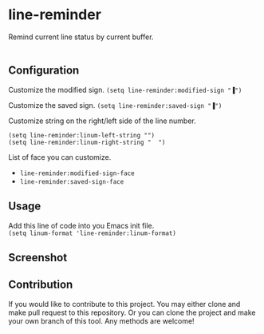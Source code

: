 # line-reminder #

Remind current line status by current buffer.<br/><br/>


## Configuration ##
Customize the modified sign.
`(setq line-reminder:modified-sign "▐")`

Customize the saved sign.
`(setq line-reminder:saved-sign "▐")`

Customize string on the right/left side of the line number.
```
(setq line-reminder:linum-left-string "")
(setq line-reminder:linum-right-string "  ")
```

List of face you can customize.
* `line-reminder:modified-sign-face`
* `line-reminder:saved-sign-face`


## Usage ##
Add this line of code into you Emacs init file.<br/>
`(setq linum-format 'line-reminder:linum-format)`


## Screenshot ##


## Contribution ##
If you would like to contribute to this project. You may either
clone and make pull request to this repository. Or you can
clone the project and make your own branch of this tool. Any
methods are welcome!
